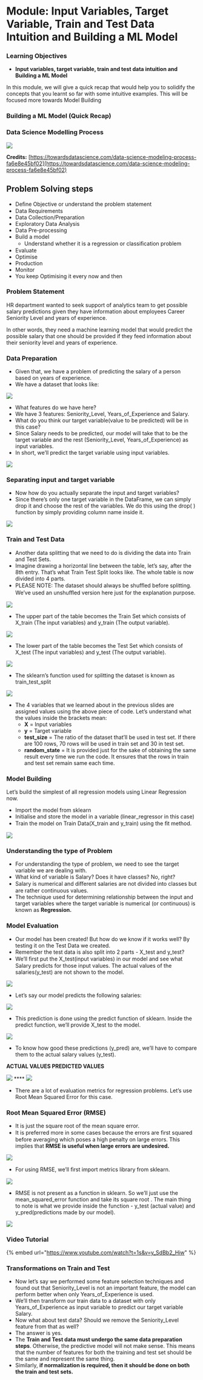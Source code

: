 # Module: Input Variables, Target Variable, Train and Test Data Intuition and Building a ML Model

### **Learning Objectives**

* **Input variables, target variable, train and test data intuition and Building a ML Model**

In this module, we will give a quick recap that would help you to solidify the concepts that you learnt so far with some intuitive examples. This will be focused more towards Model Building

### **Building a ML Model (Quick Recap)**

### **Data Science Modelling Process**

![](https://lh4.googleusercontent.com/QBkgygllpsNQ2OJDuOZrRPnp7R6j-O3-x32XYZrl9uSkjdI5T-eIo90FYtoctZZ2gj933oQlTnqD6LggTu2s1TWwjFxI3eEQby\_YYxI4YtwjE\_D-3EDp5lqyD3ngNb6mDkaR3HYA6x0)

**Credits:** [https://towardsdatascience.com/data-science-modeling-process-fa6e8e45bf02](https://towardsdatascience.com/data-science-modeling-process-fa6e8e45bf02)

## Problem Solving steps

* Deﬁne Objective or understand the problem statement
* Data Requirements
* Data Collection/Preparation
* Exploratory Data Analysis
* Data Pre-processing
* Build a model
  * Understand whether it is a regression or classiﬁcation problem
* Evaluate
* Optimise
* Production
* Monitor
* You keep Optimising it every now and then

### Problem Statement

HR department wanted to seek support of analytics team to get possible salary predictions given they have information about employees Career Seniority Level and years of experience.

In other words, they need a machine learning model that would predict the possible salary that one should be provided if they feed information about their seniority level and years of experience.

### **Data Preparation**

* Given that, we have a problem of predicting the salary of a person based on years of experience.
* We have a dataset that looks like:

![](https://lh5.googleusercontent.com/dQzQixg\_qnZvzXOzgWBTrULX6bJXCZ4ajQU3kLdVvZkgsbcQUw0zta2KiCscHcSa0j-a7usR0WU\_VrbJ9NOTsbz3pOpYGavW0YJAqxzSPF\_ABHHZlSTOWDzzh6KDc0YGzkTB64E5Y8k)

* What features do we have here?
* We have 3 features: Seniority\_Level, Years\_of\_Experience and Salary.
* What do you think our target variable(value to be predicted) will be in this case?
* Since Salary needs to be predicted, our model will take that to be the target variable and the rest (Seniority\_Level, Years\_of\_Experience) as input variables.
* In short, we’ll predict the target variable using input variables.

![](<../.gitbook/assets/Screen Shot 2022-04-08 at 7.30.09 PM.png>)

### Separating input and target variable

* Now how do you actually separate the input and target variables?
* Since there’s only one target variable in the DataFrame, we can simply drop it and choose the rest of the variables. We do this using the drop( ) function by simply providing column name inside it.

![](https://lh5.googleusercontent.com/-Uwmlq7kaMKSt3JKnYxwM6sAWlU9G6aUCdR78FJVpqq0vqR8NpV22Dc7VyLKWBJbUZaNj\_i0qjXVN22kMfOTG2f9jnhfvJNOzG\_mslQ49M3RUvoirZ6\_L3oaDeD3jUQ7XBEmw1euME0)

### Train and Test Data

* Another data splitting that we need to do is dividing the data into Train and Test Sets.
* Imagine drawing a horizontal line between the table, let’s say, after the 8th entry. That’s what Train Test Split looks like. The whole table is now divided into 4 parts.
* PLEASE NOTE: The dataset should always be shuﬄed before splitting. We’ve used an unshuﬄed version here just for the explanation purpose.

![](https://lh3.googleusercontent.com/fLGQopk4BraL\_\_-EguWfyok2Z1cvC5lLPU64LYiyJPNHkkzTPpqwqVueGCaVUJIFbXZbPGfcFlipy-6geBZQJv6Po4QeLedQF-Y8iIv6cax0AKdKIAsXGEbs3y34AEZhrbsMizVHUzI)

* The upper part of the table becomes the Train Set which consists of X\_train (The input variables) and y\_train (The output variable).

![](https://lh3.googleusercontent.com/orfClVOWTDaDnm-VVlupUCWzAr63Hc3VbN1XjYnUO6AEU-n6bgdvvKSTMaLxtjbOVjhCr7bglhDiY4PNHoK3Bb5GRO6xxf9CvOf6y9nC\_WIHL-agVwlvRgTxqYK4sY\_bjthBVfS0hy0)

* The lower part of the table becomes the Test Set which consists of X\_test (The input variables) and y\_test (The output variable).

![](https://lh4.googleusercontent.com/mNA0FIvPeWQQ0eZVnO6c9fhd\_Gfec7IxQzF8kDWhz8G1D0-1q7WD5jZxzPAcyPRe2U5jsG95lWwMEntmCmAZRhesw6FqJ3vHWY69quHO9RJDM1XPRsx5ytW4Plv-KhjGG1ca6EG4HRI)

* The sklearn’s function used for splitting the dataset is known as train\_test\_split

![](https://lh4.googleusercontent.com/rsLV\_ITOEKEX3g8JIDcHr2jcSnB\_8AiIS4jct3gQoioXfCXUplnR3fZeIhGSgtwN-OiCMJkPK8pjnTQnwyPa5oXuOYpK\_-ECdQ0\_PfuNdL6ST0CGjr0s3w9z1BD4AAGHztVkec\_lyOQ)

* The 4 variables that we learned about in the previous slides are assigned values using the above piece of code. Let’s understand what the values inside the brackets mean:
  * **X** = Input variables
  * **y** = Target variable
  * **test\_size** = The ratio of the dataset that’ll be used in test set. If there are 100 rows, 70 rows will be used in train set and 30 in test set.
  * **random\_state** = It is provided just for the sake of obtaining the same result every time we run the code. It ensures that the rows in train and test set remain same each time.

### Model Building

Let’s build the simplest of all regression models using Linear Regression now.

* Import the model from sklearn
* Initialise and store the model in a variable (linear\_regressor in this case)
* Train the model on Train Data(X\_train and y\_train) using the ﬁt method.

![](https://lh6.googleusercontent.com/aqpbpFwrV329dqdBjQk8llpi3TSva6nmQzi1C-SqLrm\_5S6G-1j4FikxQBAdkiApSOkC1-bcELul3Dt0miiWOYC5-\_kX\_QUo5HG3SWW\_gYGrIL9-6Ob3DoZw3xQkxlveznxET9C-E10)

### Understanding the type of Problem

* For understanding the type of problem, we need to see the target variable we are dealing with.
* What kind of variable is Salary? Does it have classes? No, right?
* Salary is numerical and diﬀerent salaries are not divided into classes but are rather continuous values.
* The technique used for determining relationship between the input and target variables where the target variable is numerical (or continuous) is known as **Regression.**

### Model Evaluation

* Our model has been created! But how do we know if it works well? By testing it on the Test Data we created.
* Remember the test data is also split into 2 parts - X\_test and y\_test?
* We’ll ﬁrst put the X\_test(input variables) in our model and see what Salary predicts for those input values. The actual values of the salaries(y\_test) are not shown to the model.

![](https://lh5.googleusercontent.com/Vo3cI-d91tFfggmjzx59q23V2gnuXkFq39eQpXoM6EDoYreuFcpT\_K6xCSOsYHxjAz4nILYCYnoK5UTMgMTbQmyBQ0gPT2lXqO3SdUApSqVSRaZ0OJygUoGyqYf\_cKhPmpoXly5I\_xk)

* Let’s say our model predicts the following salaries:

![](https://lh3.googleusercontent.com/SPOJqMltbDoNnu0MJySvZKc3yKc4FeCQDqRUoPC9UrcVozpVjntuX3NCU\_n46F5Q0MYkZmAYFVDrlYX\_oropq1C9ly6Yn\_eUAWLk8k\_ACx-2KsVUrMLTthCj3ZYxAOU9JcoB\_nPdmNM)

* This prediction is done using the predict function of sklearn. Inside the predict function, we’ll provide X\_test to the model.

![](https://lh4.googleusercontent.com/Bz-\_5ecO5hivCX6aYxDvQpF7pVSAK0rzdEC7EPyANt8bKwEXDfLybwmum0xYG-UHE-cde5iguqXPC-zuZSCsqoNk\_SuF8bHL\_lFHa9gFVYATdH4EG72Epgln6Rj5mTJtG5DBrfXcrLE)

* To know how good these predictions (y\_pred) are, we’ll have to compare them to the actual salary values (y\_test).

**ACTUAL VALUES                                 PREDICTED VALUES**

![](https://lh6.googleusercontent.com/jg0mEgt6EWVD4b-jgtip\_eyGeHKVhVr\_0wpN2hKS7MNPylIZeQV77opnWyy-QhZ\_eksRQWovvqYYpnfWaBub5dEQKAoorgKOsx5\_8CGy-ZI-IT-xYQpyv8Qw\_\_zC3nrtiK4G5h5QN-w)                                       ****                                       ![](https://lh3.googleusercontent.com/SPOJqMltbDoNnu0MJySvZKc3yKc4FeCQDqRUoPC9UrcVozpVjntuX3NCU\_n46F5Q0MYkZmAYFVDrlYX\_oropq1C9ly6Yn\_eUAWLk8k\_ACx-2KsVUrMLTthCj3ZYxAOU9JcoB\_nPdmNM)

* There are a lot of evaluation metrics for regression problems. Let’s use Root Mean Squared Error for this case.

### Root Mean Squared Error (RMSE)

* It is just the square root of the mean square error.
* It is preferred more in some cases because the errors are ﬁrst squared before averaging which poses a high penalty on large errors. This implies that **RMSE is useful when large errors are undesired.**

![](https://lh3.googleusercontent.com/wR6LQRmLfdGUCCGkrOy7yd9Tj-81da1TkHqqSNuZwqyZgphTK77ZRmLfjbc1gO9m4A16LKzbMuoXlaSrEkogpMUzyKNkinvnpPS097j0GU4VXpjGIyjPuXm7q3PN1Da5OhUU4WGxCq0)

* For using RMSE, we’ll ﬁrst import metrics library from sklearn.

![](https://lh3.googleusercontent.com/EHHVQYW24GY7ob6IqWyImzKZ1Jjjm79d3u8EstkvmcMNWMQZyVjHyZ5YmkiOi-4eOOG2TztJqAwrDEypWjZU27hpy\_1BS34AvVSHLzwgoz6tCRBfZWlQZwgUePpBBMw5B8y0jnOMlf8)

* RMSE is not present as a function in sklearn. So we’ll just use the mean\_squared\_error function and take its square root . The main thing to note is what we provide inside the function - y\_test (actual value) and y\_pred(predictions made by our model).

![](https://lh4.googleusercontent.com/Gw256hWo-6hViV6SWg9vr\_6\_ZAE8YZs3M3mlUxVhWCeSlIOWtvj1kWj9eUXF3ljG8SYJyPpuDwU-uCQ9BMa1T\_xiAc3GR9g\_kMCeUnzRlhD0c9V\_ZZu33mzpod2WfAwOgOHBSBkdLVA)

### Video Tutorial

{% embed url="https://www.youtube.com/watch?t=1s&v=y_SdBb2_Hiw" %}

### Transformations on Train and Test

* Now let’s say we performed some feature selection techniques and found out that Seniority\_Level is not an important feature, the model can perform better when only Years\_of\_Experience is used.
* We’ll then transform our train data to a dataset with only Years\_of\_Experience as input variable to predict our target variable Salary.
* Now what about test data? Should we remove the Seniority\_Level feature from that as well?
* The answer is yes.
* The **Train and Test data must undergo the same data preparation steps**. Otherwise, the predictive model will not make sense. This means that the number of features for both the training and test set should be the same and represent the same thing.
* Similarly, **if normalization is required, then it should be done on both the train and test sets.**
